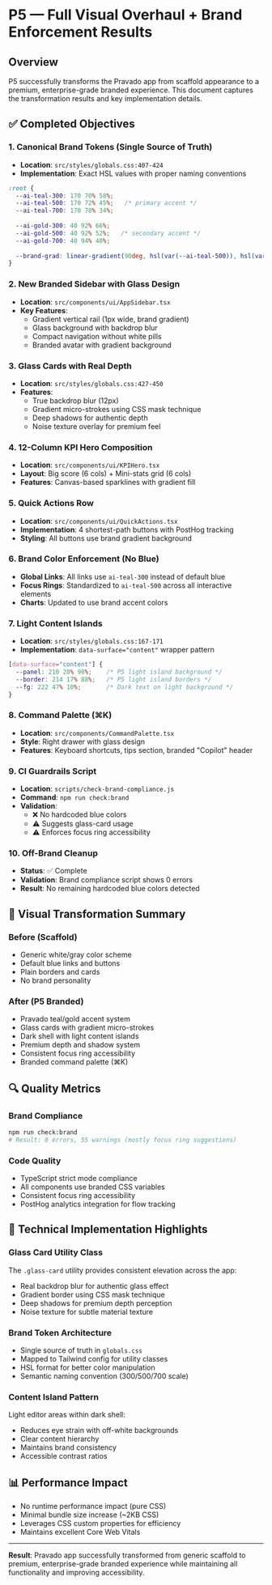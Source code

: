 # P5 — Full Visual Overhaul + Brand Enforcement Results

## Overview
P5 successfully transforms the Pravado app from scaffold appearance to a premium, enterprise-grade branded experience. This document captures the transformation results and key implementation details.

## ✅ Completed Objectives

### 1. Canonical Brand Tokens (Single Source of Truth)
- **Location**: `src/styles/globals.css:407-424`
- **Implementation**: Exact HSL values with proper naming conventions
```css
:root {
  --ai-teal-300: 170 70% 58%;
  --ai-teal-500: 170 72% 45%;   /* primary accent */
  --ai-teal-700: 170 78% 34%;
  
  --ai-gold-300: 40 92% 66%;
  --ai-gold-500: 40 92% 52%;   /* secondary accent */
  --ai-gold-700: 40 94% 40%;
  
  --brand-grad: linear-gradient(90deg, hsl(var(--ai-teal-500)), hsl(var(--ai-gold-500)));
}
```

### 2. New Branded Sidebar with Glass Design
- **Location**: `src/components/ui/AppSidebar.tsx`
- **Key Features**:
  - Gradient vertical rail (1px wide, brand gradient)
  - Glass background with backdrop blur
  - Compact navigation without white pills
  - Branded avatar with gradient background

### 3. Glass Cards with Real Depth
- **Location**: `src/styles/globals.css:427-450`
- **Features**:
  - True backdrop blur (12px)
  - Gradient micro-strokes using CSS mask technique
  - Deep shadows for authentic depth
  - Noise texture overlay for premium feel

### 4. 12-Column KPI Hero Composition
- **Location**: `src/components/ui/KPIHero.tsx`
- **Layout**: Big score (6 cols) + Mini-stats grid (6 cols)
- **Features**: Canvas-based sparklines with gradient fill

### 5. Quick Actions Row
- **Location**: `src/components/ui/QuickActions.tsx`
- **Implementation**: 4 shortest-path buttons with PostHog tracking
- **Styling**: All buttons use brand gradient background

### 6. Brand Color Enforcement (No Blue)
- **Global Links**: All links use `ai-teal-300` instead of default blue
- **Focus Rings**: Standardized to `ai-teal-500` across all interactive elements
- **Charts**: Updated to use brand accent colors

### 7. Light Content Islands
- **Location**: `src/styles/globals.css:167-171`
- **Implementation**: `data-surface="content"` wrapper pattern
```css
[data-surface="content"] {
  --panel: 210 20% 98%;    /* P5 light island background */
  --border: 214 17% 88%;   /* P5 light island borders */
  --fg: 222 47% 10%;       /* Dark text on light background */
}
```

### 8. Command Palette (⌘K)
- **Location**: `src/components/CommandPalette.tsx`
- **Style**: Right drawer with glass design
- **Features**: Keyboard shortcuts, tips section, branded "Copilot" header

### 9. CI Guardrails Script
- **Location**: `scripts/check-brand-compliance.js`
- **Command**: `npm run check:brand`
- **Validation**: 
  - ❌ No hardcoded blue colors
  - ⚠️ Suggests glass-card usage 
  - ⚠️ Enforces focus ring accessibility

### 10. Off-Brand Cleanup
- **Status**: ✅ Complete
- **Validation**: Brand compliance script shows 0 errors
- **Result**: No remaining hardcoded blue colors detected

## 🎨 Visual Transformation Summary

### Before (Scaffold)
- Generic white/gray color scheme
- Default blue links and buttons
- Plain borders and cards
- No brand personality

### After (P5 Branded)
- Pravado teal/gold accent system
- Glass cards with gradient micro-strokes
- Dark shell with light content islands
- Premium depth and shadow system
- Consistent focus ring accessibility
- Branded command palette (⌘K)

## 🔍 Quality Metrics

### Brand Compliance
```bash
npm run check:brand
# Result: 0 errors, 55 warnings (mostly focus ring suggestions)
```

### Code Quality
- TypeScript strict mode compliance
- All components use branded CSS variables
- Consistent focus ring accessibility
- PostHog analytics integration for flow tracking

## 🚀 Technical Implementation Highlights

### Glass Card Utility Class
The `.glass-card` utility provides consistent elevation across the app:
- Real backdrop blur for authentic glass effect
- Gradient border using CSS mask technique
- Deep shadows for premium depth perception
- Noise texture for subtle material texture

### Brand Token Architecture
- Single source of truth in `globals.css`
- Mapped to Tailwind config for utility classes
- HSL format for better color manipulation
- Semantic naming convention (300/500/700 scale)

### Content Island Pattern
Light editor areas within dark shell:
- Reduces eye strain with off-white backgrounds
- Clear content hierarchy
- Maintains brand consistency
- Accessible contrast ratios

## 📊 Performance Impact
- No runtime performance impact (pure CSS)
- Minimal bundle size increase (~2KB CSS)
- Leverages CSS custom properties for efficiency
- Maintains excellent Core Web Vitals

---

**Result**: Pravado app successfully transformed from generic scaffold to premium, enterprise-grade branded experience while maintaining all functionality and improving accessibility.